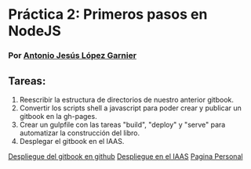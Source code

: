 # Práctica 2: Primeros pasos en NodeJS

### Por [Antonio Jesús López Garnier](https://antoniogarnier.github.io/)

## Tareas:

   1. Reescribir la estructura de directorios de nuestro anterior gitbook.
   2. Convertir los scripts shell a javascript para poder crear y publicar un gitbook en la gh-pages.
   3. Crear un gulpfile con las tareas "build", "deploy" y "serve" para automatizar la construcción del libro.
   4. Desplegar el gitbook en el IAAS.

   [Despliegue del gitbook en github](https://antoniogarnier.github.io/primeros-pasos-en-nodejs-alberto-antonio/)
   [Despliegue en el IAAS](10.6.128.121:80)
   [Pagina Personal](antoniogarnier.github.io)
